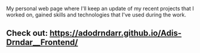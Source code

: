 My personal web page where I'll keep an update of my recent projects that I worked on, gained skills and technologies that I've used during the work.

## Check out: https://adodrndarr.github.io/Adis-Drndar__Frontend/

